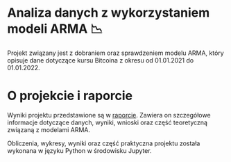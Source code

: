 # Analiza danych z wykorzystaniem modeli ARMA :chart_with_downwards_trend:
Projekt związany jest z dobraniem oraz sprawdzeniem modelu ARMA, który opisuje dane dotyczące kursu Bitcoina z okresu od 01.01.2021 do 01.01.2022.
# O projekcie i raporcie
Wyniki projektu przedstawione są w [raporcie](https://ajanczewska.github.io/arma-model-analysis/raport.pdf).
Zawiera on szczegółowe informacje dotyczące danych, wyniki, wnioski oraz część teoretyczną związaną z modelami ARMA.

Obliczenia, wykresy, wyniki oraz część praktyczna projektu została wykonana w języku Python w środowisku Jupyter.